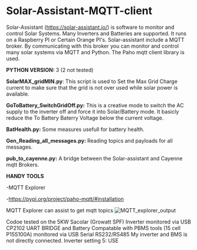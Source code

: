# Solar-Assistant-MQTT-client
Solar-Assistant (https://solar-assistant.io/) is software to monitor and control Solar Systems. Many Inverters and Batteries are supported. It runs on a Raspberry PI or Certain Orange PI's. Solar-assistant include a MQTT broker. By communicating with this broker you can monitor and control many solar systems via MQTT and Python. The Paho mqtt client library is used.

<B>PYTHON VERSION: </B>3 (2 not tested)

<B>SolarMAX_gridMIN.py</B>: This script is used to Set the Max Grid Charge current to make sure that the grid is not over used while solar power is available.

<B>GoToBattery_SwitchGridOff.py:</B> This is a creative mode to switch the AC supply to the inverter off and force it into Solar/Battery mode. It basicly reduce the To Battery Baterry Voltage below the current voltage.

<B>BatHealth.py:</B> Some measures usefull for battery health.

<B>Gen_Reading_all_messages.py: </B> Reading topics and payloads for all messages.

<B>pub_to_cayenne.py:</B> A bridge between the Solar-assistant and Cayenne mqtt Brokers.

<B>HANDY TOOLS</B>

-MQTT Explorer

-<a href="https://pypi.org/project/paho-mqtt/#installation">https://pypi.org/project/paho-mqtt/#installation</a>

MQTT Explorer can assist to get mqtt topics
![MQTT_explorer_output](https://user-images.githubusercontent.com/38969599/218340039-4c75988e-688d-4592-a8c8-425108d2c6df.jpg)

Codoe tested on the 5KW Sacolar (Growatt SPF) Inverter monitored via USB CP2102 UART BRIDGE and Battery Compatable with PBMS tools (15 cell P15S100A) monitored via USB Serial RS232/RS485
My inverter and BMS is not directly connected. Inverter setting 5: USE
